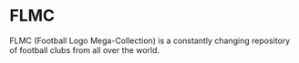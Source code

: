 # FLMC
FLMC (Football Logo Mega-Collection) is a constantly changing repository of football clubs from all over the world. 

